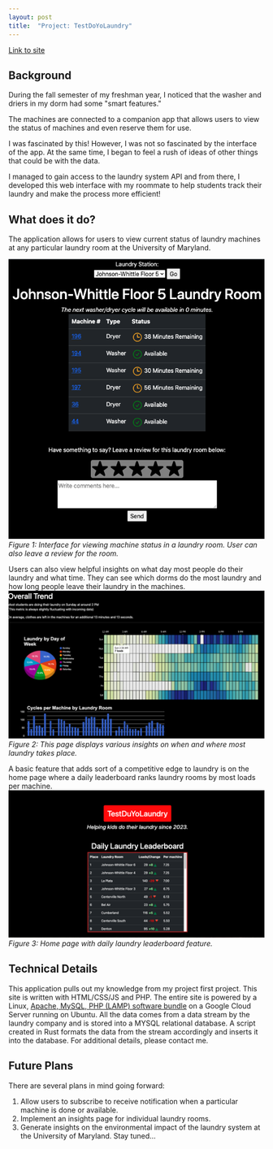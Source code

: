 ```yaml
---
layout: post
title:  "Project: TestDoYoLaundry"
---
```

[Link to site](https://www.testdoyolaundry.com)

## Background
During the fall semester of my freshman year, I noticed that the washer and driers in my dorm had some "smart features." 

The machines are connected to a companion app that allows users to view the status of machines and even reserve them for use.

I was fascinated by this! However, I was not so fascinated by the interface of the app. At the same time, I began to feel a rush of ideas of other things that could be with the data.

I managed to gain access to the laundry system API and from there, I developed this web interface with my roommate to help students track their laundry and make the process more efficient!

## What does it do?
The application allows for users to view current status of laundry machines at any particular laundry room at the University of Maryland.

![Machine Tracking Page](./track.png)
*Figure 1: Interface for viewing machine status in a laundry room. User can also leave a review for the room.*

Users can also view helpful insights on what day most people do their laundry and what time. They can see which dorms do the most laundry and how long people leave their laundry in the machines.
![Insights Page](./insights.png)
*Figure 2: This page displays various insights on when and where most laundry takes place.*

A basic feature that adds sort of a competitive edge to laundry is on the home page where a daily leaderboard ranks laundry rooms by most loads per machine.
![Home Page](./leaderboard.png)
*Figure 3: Home page with daily laundry leaderboard feature.*

## Technical Details
This application pulls out my knowledge from my project first project. This site is written with HTML/CSS/JS and PHP. The entire site is powered by a Linux, [Apache, MySQL, PHP (LAMP) software bundle](https://en.wikipedia.org/wiki/LAMP_(software_bundle)) on a Google Cloud Server running on Ubuntu. All the data comes from a data stream by the laundry company and is stored into a MYSQL relational database. A script created in Rust formats the data from the stream accordingly and inserts it into the database. For additional details, please contact me.

## Future Plans
There are several plans in mind going forward:
1. Allow users to subscribe to receive notification when a particular machine is done or available.
2. Implement an insights page for individual laundry rooms.
3. Generate insights on the environmental impact of the laundry system at the University of Maryland.
Stay tuned...